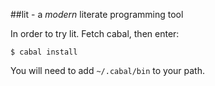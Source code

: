 ##lit - a *modern* literate programming tool

In order to try lit. Fetch cabal, then enter:

```
$ cabal install
```
You will need to add `~/.cabal/bin` to your path.
